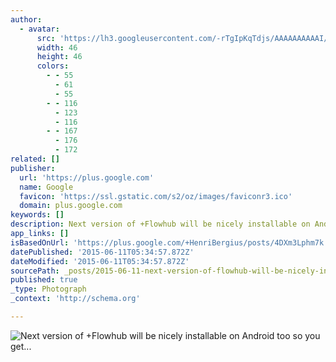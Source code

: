 ```yaml
---
author:
  - avatar:
      src: 'https://lh3.googleusercontent.com/-rTgIpKqTdjs/AAAAAAAAAAI/AAAAAAABAM8/5QywMqMDIrc/s46-c-k-no/photo.jpg'
      width: 46
      height: 46
      colors:
        - - 55
          - 61
          - 55
        - - 116
          - 123
          - 116
        - - 167
          - 176
          - 172
related: []
publisher:
  url: 'https://plus.google.com'
  name: Google
  favicon: 'https://ssl.gstatic.com/s2/oz/images/faviconr3.ico'
  domain: plus.google.com
keywords: []
description: Next version of +Flowhub will be nicely installable on Android too so you get rid of browser chrome﻿ - Henri Bergius - Google+
app_links: []
isBasedOnUrl: 'https://plus.google.com/+HenriBergius/posts/4DXm3Lphm7k'
datePublished: '2015-06-11T05:34:57.872Z'
dateModified: '2015-06-11T05:34:57.872Z'
sourcePath: _posts/2015-06-11-next-version-of-flowhub-will-be-nicely-installable-on-andro.md
published: true
_type: Photograph
_context: 'http://schema.org'

---
```

![Next version of &plus;Flowhub will be nicely installable on Android too so you get&period;&period;&period;](https://lh3.googleusercontent.com/proxy/dkD9iqtIJkPRchQVc63W_lgfiVBgMqCV8vlpov7UHQ3wFqakr7mcVQnK1gLXYUEhEuk-SRN2bU-AUAMrRnBZqvkgrW2ZDynIXnNfwIYnFU6xrgPu5tDJN59XXlU20gyVmIv0Y8NeF3j_Bch0uUuQZg=w506-h316)